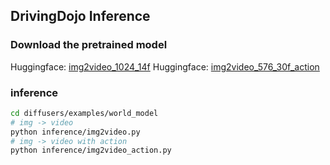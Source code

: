 


## DrivingDojo Inference

### Download the pretrained model
Huggingface: [img2video_1024_14f](https://huggingface.co/Yuqi1997/DrivingWorldModel/tree/main/img2video_1024_14f)
Huggingface: [img2video_576_30f_action](https://huggingface.co/Yuqi1997/DrivingWorldModel/tree/main/img2video_576_30f_action)

### inference
```bash
cd diffusers/examples/world_model
# img -> video
python inference/img2video.py
# img -> video with action
python inference/img2video_action.py
```
